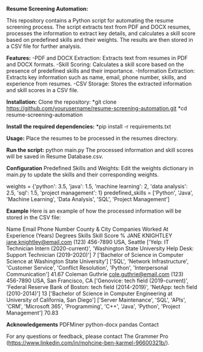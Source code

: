 **Resume Screening Automation:**

This repository contains a Python script for automating the resume screening process. The script extracts text from PDF and DOCX resumes, processes the information to extract key details, and calculates a skill score based on predefined skills and their weights. The results are then stored in a CSV file for further analysis.


**Features:**
-PDF and DOCX Extraction: Extracts text from resumes in PDF and DOCX formats.
-Skill Scoring: Calculates a skill score based on the presence of predefined skills and their importance.
-Information Extraction: Extracts key information such as name, email, phone number, skills, and experience from resumes.
-CSV Storage: Stores the extracted information and skill scores in a CSV file.


**Installation:**
Clone the repository:
*git clone https://github.com/yourusername/resume-screening-automation.git
*cd resume-screening-automation

**Install the required dependencies:**
*pip install -r requirements.txt

**Usage:**
Place the resumes to be processed in the resumes directory.

**Run the script:**
python main.py
The processed information and skill scores will be saved in Resume Database.csv.

**Configuration**
Predefined Skills and Weights: Edit the weights dictionary in main.py to update the skills and their corresponding weights.

weights = {'python': 3.5, 'java': 1.5, 'machine learning': 2, 'data analysis': 2.5, 'sql': 1.5, 'project management': 1}
predefined_skills = ['Python', 'Java', 'Machine Learning', 'Data Analysis', 'SQL', 'Project Management']

**Example**
Here is an example of how the processed information will be stored in the CSV file:

Name	Email	Phone Number	County & City	Companies Worked At	Experience (Years)	Degrees	Skills	Skill Score %
JANE KNIGHTLEY	jane.knightley@email.com	(123) 456-7890	USA, Seattle	['Yelp: IT Technician Intern (2020-current)', 'Washington State University Help Desk: Support Technician (2019-2020)']	7	['Bachelor of Science in Computer Science at Washington State University']	['SQL', 'Network Infrastructure', 'Customer Service', 'Conflict Resolution', 'Python', 'Interpersonal Communication']	41.67
Coleman Guthrie	cole.guthrie@email.com	(123) 456-7890	USA, San Francisco, CA	['Genovice: tech field (2019-current)', 'Federal Reserve Bank of Boston: tech field (2014-2019)', 'NetApp: tech field (2010-2014)']	13	['Bachelor of Science in Computer Engineering at University of California, San Diego']	['Server Maintenance', 'SQL', 'APIs', 'CRM', 'Microsoft 365', 'Programming', 'C++', 'Java', 'Python', 'Project Management']	70.83

**Acknowledgements**
PDFMiner
python-docx
pandas
Contact

For any questions or feedback, please contact The Grammer Pro (https://www.linkedin.com/in/mohcine-ben-karmel-96600321b/).
